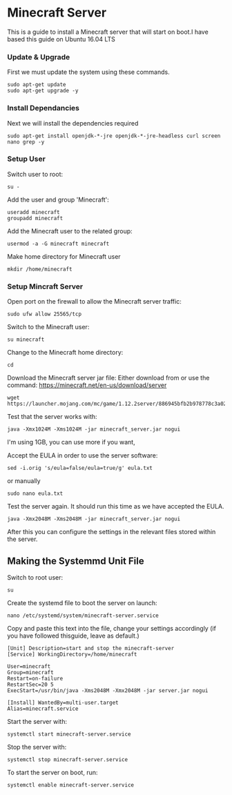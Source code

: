 # Minecraft Server

This is a guide to install a Minecraft server that will start on boot.I have based this guide on Ubuntu 16.04 LTS

### Update & Upgrade

First we must update the system using these commands.
```
sudo apt-get update
sudo apt-get upgrade -y
```
### Install Dependancies

Next we will install the dependencies required
```
sudo apt-get install openjdk-*-jre openjdk-*-jre-headless curl screen nano grep -y
```

### Setup User

Switch user to root:
```
su -
```
Add the user and group 'Minecraft':
```
useradd minecraft
groupadd minecraft
```

Add the Minecraft user to the related group:
```
usermod -a -G minecraft minecraft
```

Make home directory for Minecraft user
```
mkdir /home/minecraft
```

### Setup Mincraft Server

Open port on the firewall to allow the Minecraft server traffic:
```
sudo ufw allow 25565/tcp
```

Switch to the Minecraft user:
```
su minecraft
```

Change to the Minecraft home directory:
```
cd
```

Download the Minecraft server jar file:
Either download from or use the command: https://minecraft.net/en-us/download/server
```
wget https://launcher.mojang.com/mc/game/1.12.2server/886945bfb2b978778c3a0288fd7fab09d315b25f/server.jar 
```

Test that the server works with:
```
java -Xmx1024M -Xms1024M -jar minecraft_server.jar nogui
```
I'm using 1GB, you can use more if you want,

Accept the EULA in order to use the server software:
```
sed -i.orig 's/eula=false/eula=true/g' eula.txt
```
or manually
```
sudo nano eula.txt
```

Test the server again. It should run this time as we have accepted the EULA.
```
java -Xmx2048M -Xms2048M -jar minecraft_server.jar nogui
```

After this you can configure the settings in the relevant files stored within the server.

## Making the Systemmd Unit File

Switch to root user:
```
su
```

Create the systemd file to boot the server on launch:
```
nano /etc/systemd/system/minecraft-server.service
```

Copy and paste this text into the file, change your settings accordingly (if you have followed thisguide, leave as default.)

```
[Unit] Description=start and stop the minecraft-server
[Service] WorkingDirectory=/home/minecraft

User=minecraft
Group=minecraft
Restart=on-failure
RestartSec=20 5
ExecStart=/usr/bin/java -Xms2048M -Xmx2048M -jar server.jar nogui

[Install] WantedBy=multi-user.target
Alias=minecraft.service
```
Start the server with:
```
systemctl start minecraft-server.service
```
Stop the server with:
```
systemctl stop minecraft-server.service
```
To start the server on boot, run:
```
systemctl enable minecraft-server.service
```


